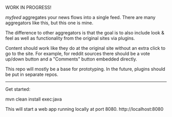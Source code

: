 
WORK IN PROGRESS!

*myfeed* aggregates your news flows into a single feed.
There are many aggregators like this, but this one is mine. 

The difference to other aggregators is that the goal is to also include look & feel as well as functionality from the original sites via plugins.

Content should work like they do at the original site without an extra click to go to the site. For example, for reddit sources there should be a vote up/down button and a "Comments" button embedded directly.



This repo will mostly be a base for prototyping. In the future, plugins should be put in separate repos.


---
Get started:

mvn clean install exec:java

This will start a web app running locally at port 8080.
http://localhost:8080



